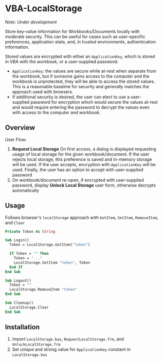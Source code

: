 # VBA-LocalStorage

_Note: Under development_

Store key-value information for Workbooks/Documents locally with moderate security.
This can be useful for cases such as user-specific preferences, application state, and, in trusted environments, authentication information.

Stored values are encrypted with either an `ApplicationKey`, which is stored in VBA with the workbook, or a user-supplied password:

- `ApplicationKey`: the values are secure while at-rest when separate from the workbook, but if someone gains access to the computer and the workbook is unprotected, they will be able to access the stored values. This is a reasonable baseline for security and generally matches the approach used with browsers.
- If additional security is desired, the user can elect to use a user-supplied password for encryption which would secure the values at-rest and would require entering the password to decrypt the values even with access to the computer and workbook.

## Overview

User Flow:

1. __Request Local Storage__ On first access, a dialog is displayed requesting usage of local storage for the given workbook/document. If the user rejects local storage, this preference is saved and in-memory storage will be used. If the user accepts, encryption with `ApplicationKey` will be used. Finally, the user has an option to accept with user-supplied password
2. On workbook/document re-open, if encrypted with user-supplied password, display __Unlock Local Storage__ user form, otherwise decrypts automatically

## Usage

Follows browser's `localStorage` approach with `GetItem`, `SetItem`, `RemoveItem`, and `Clear`

```vb
Private Token As String

Sub Login()
  Token = LocalStorage.GetItem("token")

  If Token = "" Then
    Token = "..."
    LocalStorage.SetItem "token", Token
  End If
End Sub

Sub Logout()
  Token = ""
  LocalStorage.RemoveItem "token"
End Sub

Sub Cleanup()
  LocalStorage.Clear
End Sub
```

## Installation

1. Import `LocalStorage.bas`, `RequestLocalStorage.frm`, and `UnlockLocalStorage.frm`
2. Set unique and strong value for `ApplicationKey` constant in `LocalStorage.bas`

